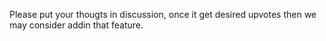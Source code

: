 Please put your thougts in discussion, once it get desired upvotes then we may consider addin that feature.
